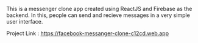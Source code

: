 This is a messenger clone app created using ReactJS and Firebase as the backend.
In this, people can send and recieve messages in a very simple user interface.

Project Link : https://facebook-messanger-clone-c12cd.web.app
